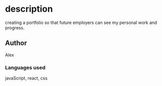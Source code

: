 # description
creating a portfolio so that future employers can see my personal work and progress.


## Author
Alex 

### Languages used
javaScript, react, css